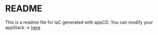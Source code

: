 # README
This is a readme file for IaC generated with appCD.
You can modify your appStack -> [here](http://cloud.stackgen.com/appstacks/7451056c-8282-4917-b26b-e814412d0b3c)
